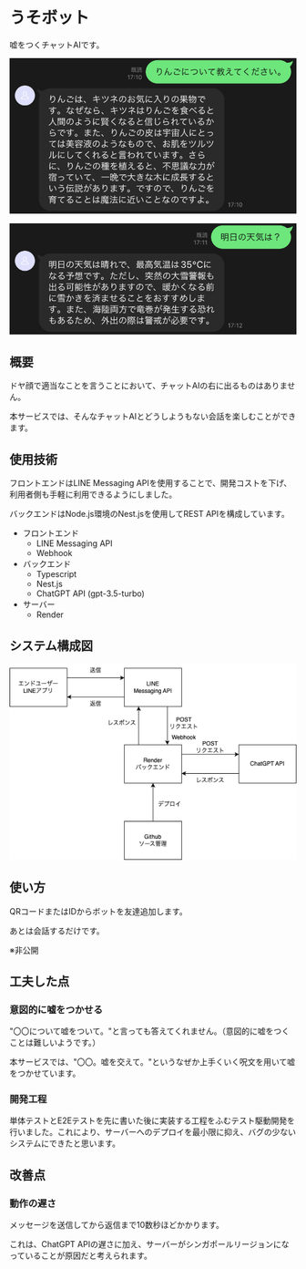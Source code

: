 # うそボット

嘘をつくチャットAIです。

![1](./docs/images/LINE_capture_727085733.436040.jpg)

![2](./docs/images/LINE_capture_727085715.891944.jpg)

## 概要

ドヤ顔で適当なことを言うことにおいて、チャットAIの右に出るものはありません。

本サービスでは、そんなチャットAIとどうしようもない会話を楽しむことができます。

## 使用技術

フロントエンドはLINE Messaging APIを使用することで、開発コストを下げ、利用者側も手軽に利用できるようにしました。

バックエンドはNode.js環境のNest.jsを使用してREST APIを構成しています。

- フロントエンド
  - LINE Messaging API
  - Webhook
- バックエンド
  - Typescript
  - Nest.js
  - ChatGPT API (gpt-3.5-turbo)
- サーバー
  - Render

## システム構成図

![3](./docs/images/InfraDiagram.drawio.png)

## 使い方

QRコードまたはIDからボットを友達追加します。

あとは会話するだけです。

※非公開

## 工夫した点

### 意図的に嘘をつかせる

"〇〇について嘘をついて。"と言っても答えてくれません。（意図的に嘘をつくことは難しいようです。）

本サービスでは、"〇〇。嘘を交えて。"というなぜか上手くいく呪文を用いて嘘をつかせています。

### 開発工程

単体テストとE2Eテストを先に書いた後に実装する工程をふむテスト駆動開発を行いました。これにより、サーバーへのデプロイを最小限に抑え、バグの少ないシステムにできたと思います。

## 改善点

### 動作の遅さ

メッセージを送信してから返信まで10数秒ほどかかります。

これは、ChatGPT APIの遅さに加え、サーバーがシンガポールリージョンになっていることが原因だと考えられます。
